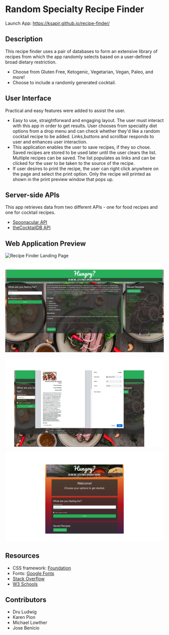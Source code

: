 # Random Specialty Recipe Finder

Launch App: https://ksapir.github.io/recipe-finder/

## Description
This recipe finder uses a pair of databases to form an extensive library of recipes from which the app randomly selects based on a user-defined broad dietary restriction.
- Choose from Gluten Free, Ketogenic, Vegetarian, Vegan, Paleo, and more!
- Choose to include a randomly generated cocktail.

## User Interface
Practical and easy features were added to assist the user.
- Easy to use, straightforward and engaging layout. The user must interact with this app in order to get results. User chooses from speciality diet options from a drop menu and can check whether they'd like a random cocktail recipe to be added. Links,buttons and scrollbar responds to user and enhances user interaction.
- This application enables the user to save recipes, if they so chose. Saved recipes are stored to be used later until the user clears the list. Multiple recipes can be saved. The list populates as links and can be clicked for the user to be taken to the source of the recipe.
- If user desires to print the recipe, the user can right click anywhere on the page and select the print option. Only the recipe will printed as shown in the print preview window that pops up.

## Server-side APIs
This app retrieves data from two different APIs - one for food recipes and one for cocktail recipes.
- [Spoonacular API](https://spoonacular.com/food-api/docs)
- [theCocktailDB API](https://www.thecocktaildb.com/api.php)

## Web Application Preview
![Recipe Finder Landing Page](./assets/images/recipe-finder-page-load.png)

![Recipe Finder with Saved Links](./assets/images/recipe-finder-saved-links.png)

![Recipe Finder Print Function](./assets/images/recipe-finder-print-function.png)

![Recipe Finder Mobile and Tablet View](./assets/images/mobile-tablet-view.png)

## Resources
- CSS framework: [Foundation](https://get.foundation/index.html)
- Fonts: [Google Fonts](https://fonts.google.com/)
- [Stack Overflow](https://stackoverflow.com/)
- [W3 Schools](https://www.w3schools.com/)


## Contributors
- Dru Ludwig
- Karen Pion
- Michael Lowther
- Jose Benicio
